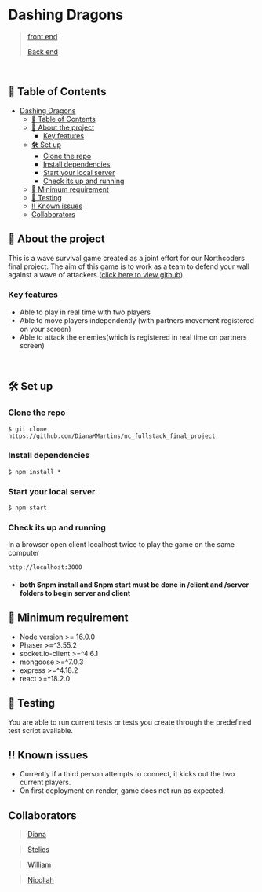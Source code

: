 &nbsp;

# Dashing Dragons

> [front end](https://dashing-dragon-fbfd86.netlify.app/) 
> 
>  [Back end](https://dashing-dragon.onrender.com/)

&nbsp;

## 🚩 Table of Contents

- [Dashing Dragons](#dashing-dragons)
  - [🚩 Table of Contents](#-table-of-contents)
  - [📑 About the project](#-about-the-project)
    - [Key features](#key-features)
  - [🛠️ Set up](#️-set-up)
    - [Clone the repo](#clone-the-repo)
    - [Install dependencies](#install-dependencies)
    - [Start your local server](#start-your-local-server)
    - [Check its up and running](#check-its-up-and-running)
  - [📍 Minimum requirement](#-minimum-requirement)
  - [🔬 Testing](#-testing)
  - [‼️ Known issues](#️-known-issues)
  - [Collaborators](#collaborators)

## 📑 About the project

This is a wave survival game created as a joint effort for our Northcoders final project. The aim of this game is to work as a team to defend your wall against a wave of attackers.([click here to view github](https://github.com/DianaMMartins/nc_fullstack_final_project)).

### Key features

- Able to play in real time with two players
- Able to move players independently (with partners movement registered on your screen)
- Able to attack the enemies(which is registered in real time on partners screen)

&nbsp;

## 🛠️ Set up

### Clone the repo

```
$ git clone https://github.com/DianaMMartins/nc_fullstack_final_project
```

### Install dependencies

```
$ npm install *
```

### Start your local server

```
$ npm start
```

### Check its up and running

In a browser open client localhost twice to play the game on the same computer

```
http://localhost:3000
```

* #### both $npm install and $npm start must be done in /client and /server folders to begin server and client

## 📍 Minimum requirement

- Node version >= 16.0.0
- Phaser >=^3.55.2
- socket.io-client >=^4.6.1
- mongoose >=^7.0.3
- express >=^4.18.2
- react >=^18.2.0

## 🔬 Testing

You are able to run current tests or tests you create through the predefined test script available.

## ‼️ Known issues

- Currently if a third person attempts to connect, it kicks out the two current players. 
- On first deployment on render, game does not run as expected.

## Collaborators
>[Diana](https://github.com/DianaMMartins) 

>[Stelios](https://github.com/theelgreco) 

>[William](https://github.com/Williamlee371) 

>[Nicollah](https://github.com/NicollahSekete) 